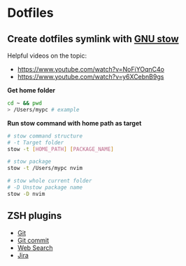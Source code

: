 # Dotfiles

## Create dotfiles symlink with [GNU stow](https://www.gnu.org/software/stow/)

Helpful videos on the topic:

- https://www.youtube.com/watch?v=NoFiYOqnC4o
- https://www.youtube.com/watch?v=y6XCebnB9gs

**Get home folder**

```bash
cd ~ && pwd
> /Users/mypc # example
```

**Run stow command with home path as target**

```bash
# stow command structure
# -t Target folder
stow -t [HOME_PATH] [PACKAGE_NAME]

# stow package
stow -t /Users/mypc nvim

# stow whole current folder
# -D Unstow package name
stow -D nvim
```

## ZSH plugins

- [Git](https://github.com/ohmyzsh/ohmyzsh/tree/master/plugins/git)
- [Git commit](https://github.com/ohmyzsh/ohmyzsh/tree/master/plugins/git-commit)
- [Web Search](https://github.com/ohmyzsh/ohmyzsh/tree/master/plugins/web-search)
- [Jira](https://github.com/ohmyzsh/ohmyzsh/tree/master/plugins/jira)
